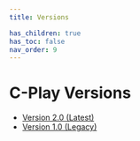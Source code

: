 ```yaml
---
title: Versions

has_children: true
has_toc: false
nav_order: 9
---
```


# C-Play Versions

 - [Version 2.0 (Latest)](versions/v2_0)
 - [Version 1.0 (Legacy)](versions/v1_0)